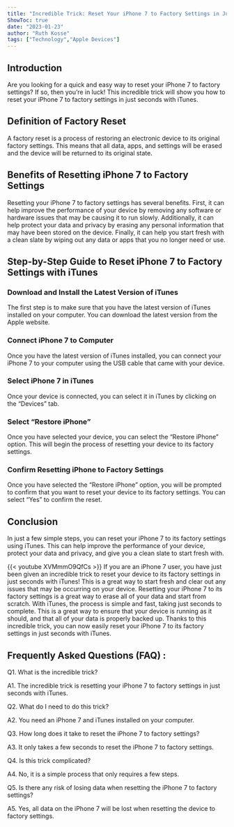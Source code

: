 ```yaml
---
title: "Incredible Trick: Reset Your iPhone 7 to Factory Settings in Just Seconds With iTunes!"
ShowToc: true 
date: "2023-01-23"
author: "Ruth Kosse" 
tags: ["Technology","Apple Devices"]
---
```

## Introduction
Are you looking for a quick and easy way to reset your iPhone 7 to factory settings? If so, then you’re in luck! This incredible trick will show you how to reset your iPhone 7 to factory settings in just seconds with iTunes. 

## Definition of Factory Reset
A factory reset is a process of restoring an electronic device to its original factory settings. This means that all data, apps, and settings will be erased and the device will be returned to its original state. 

## Benefits of Resetting iPhone 7 to Factory Settings
Resetting your iPhone 7 to factory settings has several benefits. First, it can help improve the performance of your device by removing any software or hardware issues that may be causing it to run slowly. Additionally, it can help protect your data and privacy by erasing any personal information that may have been stored on the device. Finally, it can help you start fresh with a clean slate by wiping out any data or apps that you no longer need or use. 

## Step-by-Step Guide to Reset iPhone 7 to Factory Settings with iTunes

### Download and Install the Latest Version of iTunes
The first step is to make sure that you have the latest version of iTunes installed on your computer. You can download the latest version from the Apple website. 

### Connect iPhone 7 to Computer
Once you have the latest version of iTunes installed, you can connect your iPhone 7 to your computer using the USB cable that came with your device. 

### Select iPhone 7 in iTunes
Once your device is connected, you can select it in iTunes by clicking on the “Devices” tab.

### Select “Restore iPhone”
Once you have selected your device, you can select the “Restore iPhone” option. This will begin the process of resetting your device to its factory settings. 

### Confirm Resetting iPhone to Factory Settings
Once you have selected the “Restore iPhone” option, you will be prompted to confirm that you want to reset your device to its factory settings. You can select “Yes” to confirm the reset. 

## Conclusion
In just a few simple steps, you can reset your iPhone 7 to its factory settings using iTunes. This can help improve the performance of your device, protect your data and privacy, and give you a clean slate to start fresh with.

{{< youtube XVMmmO9QfCs >}} 
If you are an iPhone 7 user, you have just been given an incredible trick to reset your device to its factory settings in just seconds with iTunes! This is a great way to start fresh and clear out any issues that may be occurring on your device. Resetting your iPhone 7 to its factory settings is a great way to erase all of your data and start from scratch. With iTunes, the process is simple and fast, taking just seconds to complete. This is a great way to ensure that your device is running as it should, and that all of your data is properly backed up. Thanks to this incredible trick, you can now easily reset your iPhone 7 to its factory settings in just seconds with iTunes.

## Frequently Asked Questions (FAQ) :
Q1. What is the incredible trick?

A1. The incredible trick is resetting your iPhone 7 to factory settings in just seconds with iTunes.

Q2. What do I need to do this trick?

A2. You need an iPhone 7 and iTunes installed on your computer.

Q3. How long does it take to reset the iPhone 7 to factory settings?

A3. It only takes a few seconds to reset the iPhone 7 to factory settings.

Q4. Is this trick complicated?

A4. No, it is a simple process that only requires a few steps.

Q5. Is there any risk of losing data when resetting the iPhone 7 to factory settings?

A5. Yes, all data on the iPhone 7 will be lost when resetting the device to factory settings.



